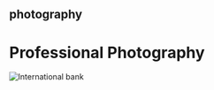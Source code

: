 ## photography
# Professional Photography 


<img src="https://i.ibb.co/7NXCh8f/pho.png" alt="International bank">


